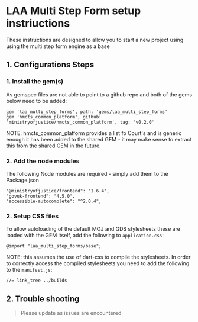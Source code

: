 # LAA Multi Step Form setup instriuctions

These instructions are designed to allow you to start a new project
using using the multi step form engine as a base

## 1. Configurations Steps

### 1. Install the gem(s)

As gemspec files are not able to point to a github repo and both of the gems below
need to be added:

```
gem 'laa_multi_step_forms', path: 'gems/laa_multi_step_forms'
gem 'hmcts_common_platform', github: 'ministryofjustice/hmcts_common_platform', tag: 'v0.2.0'
```

NOTE: hmcts_common_platform provides a list fo Court's and is generic enough it has
been added to the  shared GEM - it may make sense to extract this from the shared
GEM in the future.

### 2. Add the node modules

The following Node modules are required - simply add them to the Package.json

```
"@ministryofjustice/frontend": "1.6.4",
"govuk-frontend": "4.5.0",
"accessible-autocomplete": "^2.0.4",
```

### 2. Setup CSS files

To allow autoloading of the default MOJ and GDS stylesheets these are loaded with
the GEM itself, add the following to `application.css`:

```
@import "laa_multi_step_forms/base";
```

NOTE: this assumes the use of dart-css to compile the stylesheets. In order to
correctly access the compiled stylesheets you need to add the following to
the `manifest.js`:

```
//= link_tree ../builds
```

## 2. Trouble shooting

> Please update as issues are encountered

